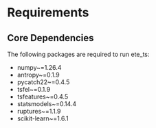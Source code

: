 # Requirements

## Core Dependencies
The following packages are required to run ete_ts:

- numpy~=1.26.4
- antropy~=0.1.9
- pycatch22~=0.4.5
- tsfel~=0.1.9
- tsfeatures~=0.4.5
- statsmodels~=0.14.4 
- ruptures~=1.1.9
- scikit-learn~=1.6.1

